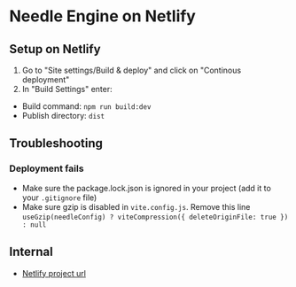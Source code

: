 # Needle Engine on Netlify

## Setup on Netlify
1) Go to "Site settings/Build & deploy" and click on "Continous deployment"
2) In "Build Settings" enter:
  - Build command: `npm run build:dev`
  - Publish directory: `dist`


## Troubleshooting
### Deployment fails
- Make sure the package.lock.json is ignored in your project (add it to your `.gitignore` file)
- Make sure gzip is disabled in `vite.config.js`. Remove this line `useGzip(needleConfig) ? viteCompression({ deleteOriginFile: true }) : null`


## Internal
- [Netlify project url](https://app.netlify.com/sites/needle-engine-netlify-sample)
